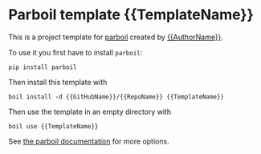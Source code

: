 # Parboil template {{TemplateName}}

This is a project template for [parboil](https://github.com/jneug/parboil) created by [{{AuthorName}}](https://github.com/{{GitHubName}}).

To use it you first have to install `parboil`:

```
pip install parboil
```

Then install this template with

```
boil install -d {{GitHubName}}/{{RepoName}} {{TemplateName}}
```

Then use the template in an empty directory with

```
boil use {{TemplateName}}
```

See [the parboil documentation](https://github.com/jneug/parboil/wiki) for more options.
